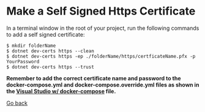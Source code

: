 # Make a Self Signed Https Certificate

In a terminal window in the root of your project, run the following commands to add a self signed certificate:

```cli
$ mkdir folderName
$ dotnet dev-certs https --clean
$ dotnet dev-certs https -ep ./folderName/https/certficateName.pfx -p YourPassword
$ dotnet dev-certs https --trust
```

**Remember to add the correct certificate name and password to the docker-compose.yml and docker-compose.override.yml files as shown in the [Visual Studio w/ docker-compose](/WeatherWebAPI/WeatherWebAPI/README_VisualStudioSetup.md) file.**

[Go back](/WeatherWebAPI/WeatherWebAPI/Documentation/README.md)